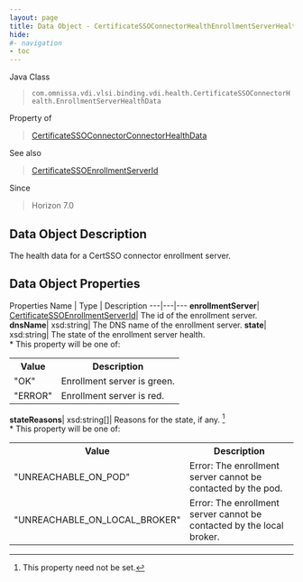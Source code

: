 ```yaml
---
layout: page
title: Data Object - CertificateSSOConnectorHealthEnrollmentServerHealthData
hide:
#- navigation
- toc
---
```






Java Class
> `com.omnissa.vdi.vlsi.binding.vdi.health.CertificateSSOConnectorHealth.EnrollmentServerHealthData`

Property of
> [CertificateSSOConnectorConnectorHealthData](vdi.health.CertificateSSOConnectorHealth.ConnectorHealthData.md#field_detail)

See also
> [CertificateSSOEnrollmentServerId](vdi.entity.CertificateSSOEnrollmentServerId.md)

Since
> Horizon 7.0


## Data Object Description

The health data for a CertSSO connector enrollment server.

## Data Object Properties
Properties
Name |  Type |  Description
---|---|---
**enrollmentServer**| [CertificateSSOEnrollmentServerId](vdi.entity.CertificateSSOEnrollmentServerId.md)|  The id of the enrollment server.
**dnsName**|  xsd:string|  The DNS name of the enrollment server.
**state**|  xsd:string|  The state of the enrollment server health.<br>* This property will be one of:<br><table><tr><th>Value</th><th>Description</th></tr><tr><td>"OK"</td><td>Enrollment server is green.</td></tr><tr><td>"ERROR"</td><td>Enrollment server is red.</td></tr></table>
**stateReasons**|  xsd:string[]|  Reasons for the state, if any. [^1]<br>* This property will be one of:<br><table><tr><th>Value</th><th>Description</th></tr><tr><td>"UNREACHABLE_ON_POD"</td><td>Error: The enrollment server cannot be contacted by the pod.</td></tr><tr><td>"UNREACHABLE_ON_LOCAL_BROKER"</td><td>Error: The enrollment server cannot be contacted by the local broker.</td></tr></table>
 


 


[^1]: This property need not be set.
